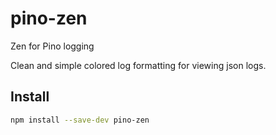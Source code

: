 # pino-zen

Zen for Pino logging

Clean and simple colored log formatting for viewing json logs.

## Install

```sh
npm install --save-dev pino-zen
```
